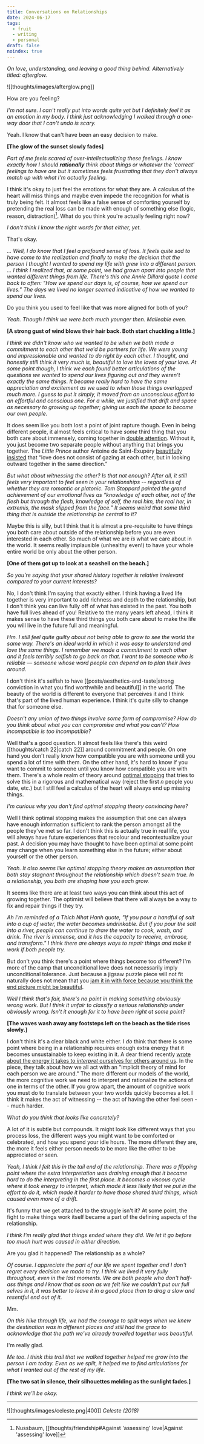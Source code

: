 ```yaml
---
title: Conversations on Relationships
date: 2024-06-17
tags:
  - fruit
  - writing
  - personal
draft: false
noindex: true
---
```

*On love, understanding, and leaving a good thing behind. Alternatively titled: afterglow.*

![[thoughts/images/afterglow.png]]

How are you feeling?

*I'm not sure. I can't really put into words quite yet but I definitely feel it as an emotion in my body. I think just acknowledging I walked through a one-way door that I can't undo is scary.*

Yeah. I know that can't have been an easy decision to make.

**[The glow of the sunset slowly fades]**

*Part of me feels scared of over-intellectualizing these feelings. I know exactly how I should **rationally** think about things or whatever the 'correct' feelings to have are but it sometimes feels frustrating that they don't always match up with what I'm actually feeling.*

I think it's okay to just feel the emotions for what they are. A calculus of the heart will miss things and maybe even impede the recognition for what is truly being felt. It almost feels like a false sense of comforting yourself by pretending the real loss can be made with enough of something else (logic, reason, distraction)[^1]. What do you think you're actually feeling right now?

[^1]: Nussbaum, [[thoughts/friendship#Against 'assessing' love|Against 'assessing' love]]

*I don't think I know the right words for that either, yet.*

That's okay.

*... Well, I do know that I feel a profound sense of loss. It feels quite sad to have come to the realization and finally to make the decision that the person I thought I wanted to spend my life with grew into a different person. ... I think I realized that, at some point, we had grown apart into people that wanted different things from life. There's this one Annie Dillard quote I come back to often: "How we spend our days is, of course, how we spend our lives." The days we lived no longer seemed indicative of how we wanted to spend our lives.*

Do you think you used to feel like that was more aligned for both of you?

*Yeah. Though I think we were both much younger then. Malleable even.*

**[A strong gust of wind blows their hair back. Both start chuckling a little.]**

*I think we didn't know who we wanted to be when we both made a commitment to each other that we'd be partners for life. We were young and impressionable and wanted to do right by each other. I thought, and honestly still think it very much is, beautiful to love the loves of your love. At some point though, I think we each found better articulations of the questions we wanted to spend our lives figuring out and they weren't exactly the same things. It became really hard to have the same appreciation and excitement as we used to when those things overlapped much more. I guess to put it simply, it moved from an unconscious effort to an effortful and conscious one. For a while, we justified that drift and space as necessary to growing up together; giving us each the space to become our own people.*

It does seem like you both lost a point of joint rapture though. Even in being different people, it almost feels critical to have _some_ third thing that you both care about immensely, coming together in [double attention](https://www.poetryfoundation.org/poetrymagazine/articles/60484/the-third-thing). Without it, you just become two separate people without anything that brings you together. The _Little Prince_ author Antoine de Saint-Exupéry [beautifully  insisted](https://www.themarginalian.org/2013/01/01/what-is-love/) that “love does not consist of gazing at each other, but in looking outward together in the same direction.”

*But what about witnessing the other? Is that not enough? After all, it still feels very important to feel seen in your relationships -- regardless of whether they are romantic or platonic. Tom Stoppard painted the grand achievement of our emotional lives as “knowledge of each other, not of the flesh but through the flesh, knowledge of self, the real him, the real her, in extremis, the mask slipped from the face.” It seems weird that some third thing that is outside the relationship be central to it?*

Maybe this is silly, but I think that it is almost a pre-requisite to have things you both care about outside of the relationship before you are even interested in each other. So much of what we are *is* what we care about in the world. It seems really implausible (unhealthy even!) to have your whole entire world be only about the other person.

**[One of them got up to look at a seashell on the beach.]**

*So you're saying that your shared history together is relative irrelevant compared to your current interests?*

No, I don't think I'm saying that exactly either. I think having a lived life together is very important to add richness and depth to the relationship, but I don't think you can live fully off of what has existed in the past. You both have full lives ahead of you! Relative to the many years left ahead, I think it makes sense to have these third things you both care about to make the life you will live in the future full and meaningful.

*Hm. I still feel quite guilty about not being able to grow to see the world the same way. There's an ideal world in which it was easy to understand and love the same things. I remember we made a commitment to each other and it feels terribly selfish to go back on that. I want to be someone who is reliable — someone whose word people can depend on to plan their lives around.*

I don't think it's selfish to have [[posts/aesthetics-and-taste|strong conviction in what you find worthwhile and beautiful]] in the world. The beauty of the world is different to everyone that perceives it and I think that's part of the lived human experience. I think it's quite silly to change that for someone else.

*Doesn't any union of two things involve some form of compromise? How do you think about what you can compromise and what you can't? How incompatible is too incompatible?*

Well that's a good question. It almost feels like there's this weird [[thoughts/catch 22|catch 22]] around commitment and people. On one hand you don't really know how compatible you are with someone until you spend a lot of time with them. On the other hand, it's hard to know if you want to commit to someone until you know how compatible you are with them. There's a whole realm of theory around [optimal stopping](https://en.wikipedia.org/wiki/Optimal_stopping) that tries to solve this in a rigorous and mathematical way (reject the first $n$ people you date, etc.) but I still feel a calculus of the heart will always end up missing things.

*I'm curious why you don't find optimal stopping theory convincing here?*

Well I think optimal stopping makes the assumption that one can always have enough information sufficient to rank the person amongst all the people they've met so far. I don't think this is actually true in real life, you will always have future experiences that recolour and recontextualize your past. A decision you may have thought to have been optimal at some point may change when you learn something else in the future; either about yourself or the other person.

*Yeah. It also seems like optimal stopping theory makes an assumption that both stay stagnant throughout the relationship which doesn't seem true. In a relationship, you both are shaping how you each grow.*

It seems like there are at least two ways you can think about this act of growing together. The optimist will believe that there will always be a way to fix and repair things if they try.

*Ah I'm reminded of a Thich Nhat Hanh quote, "If you pour a handful of salt into a cup of water, the water becomes undrinkable. But if you pour the salt into a river, people can continue to draw the water to cook, wash, and drink. The river is immense, and it has the capacity to receive, embrace, and transform." I think there are always ways to repair things and make it work if both people try.*

But don't you think there's a point where things become too different? I'm more of the camp that unconditional love does not necessarily imply unconditional tolerance. Just because a jigsaw puzzle piece will not fit naturally does not mean that you [jam it in with force because you think the end picture might be beautiful](https://www.startingfromnix.com/p/on-compatibility).

*Well I think that's fair, there's no point in making something obviously wrong work. But I think it unfair to classify a serious relationship under obviously wrong. Isn't it enough for it to have been right at some point?*

**[The waves wash away any footsteps left on the beach as the tide rises slowly.]**

I don't think it's a clear black and white either. I _do_ think that there is some point where being in a relationship requires enough extra energy that it becomes unsustainable to keep existing in it. A dear friend recently [wrote about the energy it takes to _interpret_ ourselves for others around us](https://maxlangenkamp.substack.com/p/on-social-energy). In the piece, they talk about how we all act with an "implicit theory of mind for each person we are around." The more different our models of the world, the more cognitive work we need to interpret and rationalize the actions of one in terms of the other. If you grow apart, the amount of cognitive work you must do to translate between your two worlds quickly becomes a lot. I think it makes the act of witnessing -- the act of having the other feel seen -- much harder.

*What do you think that looks like concretely?*

A lot of it is subtle but compounds. It might look like different ways that you process loss, the different ways you might want to be comforted or celebrated, and how you spend your idle hours. The more different they are, the more it feels either person needs to be more like the other to be appreciated or seen.

*Yeah, I think I felt this in the tail end of the relationship. There was a flipping point where the extra interpretation was draining enough that it became hard to do the interpreting in the first place. It becomes a viscous cycle where it took energy to interpret, which made it less likely that we put in the effort to do it, which made it harder to have those shared third things, which caused even more of a drift.*

It's funny that we get attached to the struggle isn't it? At some point, the fight to make things work itself became a part of the defining aspects of the relationship.

*I think I'm really glad that things ended where they did. We let it go before too much hurt was caused in either direction.*

Are you glad it happened? The relationship as a whole?

*Of course. I appreciate the part of our life we spent together and I don't regret every decision we made to try. I think we lived it very fully throughout, even in the last moments. We are both people who don't half-ass things and I know that as soon as we felt like we couldn't put our full selves in it, it was better to leave it in a good place than to drag a slow and resentful end out of it.*

Mm.

*On this hike through life, we had the courage to split ways when we knew the destination was in different places and still had the grace to acknowledge that the path we've already travelled together was beautiful.*

I'm really glad.

*Me too. I think this trail that we walked together helped me grow into the person I am today. Even as we split, it helped me to find articulations for what I wanted out of the rest of my life.*

**[The two sat in silence, their silhouettes melding as the sunlight fades.]**

*I think we'll be okay.*

---

![[thoughts/images/celeste.png|400]]
*Celeste (2018)*